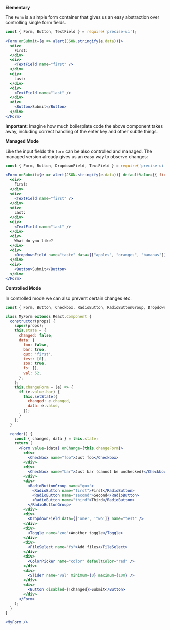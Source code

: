 **Elementary**

The `Form` is a simple form container that gives us an easy abstraction over controlling single form fields.

```jsx
const { Form, Button, TextField } = require('precise-ui');

<Form onSubmit={e => alert(JSON.stringify(e.data))}>
  <div>
    First:
  </div>
  <div>
    <TextField name="first" />
  </div>
  <div>
    Last:
  </div>
  <div>
    <TextField name="last" />
  </div>
  <div>
    <Button>Submit</Button>
  </div>
</Form>
```

**Important**: Imagine how much boilerplate code the above component takes away, including correct handling of the enter key and other subtle things.

**Managed Mode**

Like the input fields the `form` can be also controlled and managed. The managed version already gives us an easy way to observe changes:

```jsx
const { Form, Button, DropdownField, TextField } = require('precise-ui');

<Form onSubmit={e => alert(JSON.stringify(e.data))} defaultValue={{ first: 'Your', last: 'Name' }} onChange={e => console.log(e)}>
  <div>
    First:
  </div>
  <div>
    <TextField name="first" />
  </div>
  <div>
    Last:
  </div>
  <div>
    <TextField name="last" />
  </div>
  <div>
    What do you like?
  </div>
  <div>
    <DropdownField name="taste" data={["apples", "oranges", "bananas"]} />
  </div>
  <div>
    <Button>Submit</Button>
  </div>
</Form>
```

**Controlled Mode**

In controlled mode we can also prevent certain changes etc.

```jsx
const { Form, Button, Checkbox, RadioButton, RadioButtonGroup, DropdownField, FileSelect, ColorPicker, Toggle, Slider } = require('precise-ui');

class MyForm extends React.Component {
  constructor(props) {
    super(props);
    this.state = {
      changed: false,
      data: {
        foo: false,
        bar: true,
        qux: 'first',
        test: [0],
        zoo: true,
        fs: [],
        val: 52,
      },
    };
    this.changeForm = (e) => {
      if (e.value.bar) {
        this.setState({
          changed: e.changed,
          data: e.value,
        });
      }
    };
  }

  render() {
    const { changed, data } = this.state;
    return (
      <Form value={data} onChange={this.changeForm}>
        <div>
          <Checkbox name="foo">Just foo</Checkbox>
        </div>
        <div>
          <Checkbox name="bar">Just bar (cannot be unchecked)</Checkbox>
        </div>
        <div>
          <RadioButtonGroup name="qux">
            <RadioButton name="first">First</RadioButton>
            <RadioButton name="second">Second</RadioButton>
            <RadioButton name="third">Third</RadioButton>
          </RadioButtonGroup>
        </div>
        <div>
          <DropdownField data={['one', 'two']} name="test" />
        </div>
        <div>
          <Toggle name="zoo">Another toggle</Toggle>
        </div>
        <div>
          <FileSelect name="fs">Add files</FileSelect>
        </div>
        <div>
          <ColorPicker name="color" defaultColor="red" />
        </div>
        <div>
          <Slider name="val" minimum={0} maximum={100} />
        </div>
        <div>
          <Button disabled={!changed}>Submit</Button>
        </div>
      </Form>
    );
  }
}

<MyForm />
```
